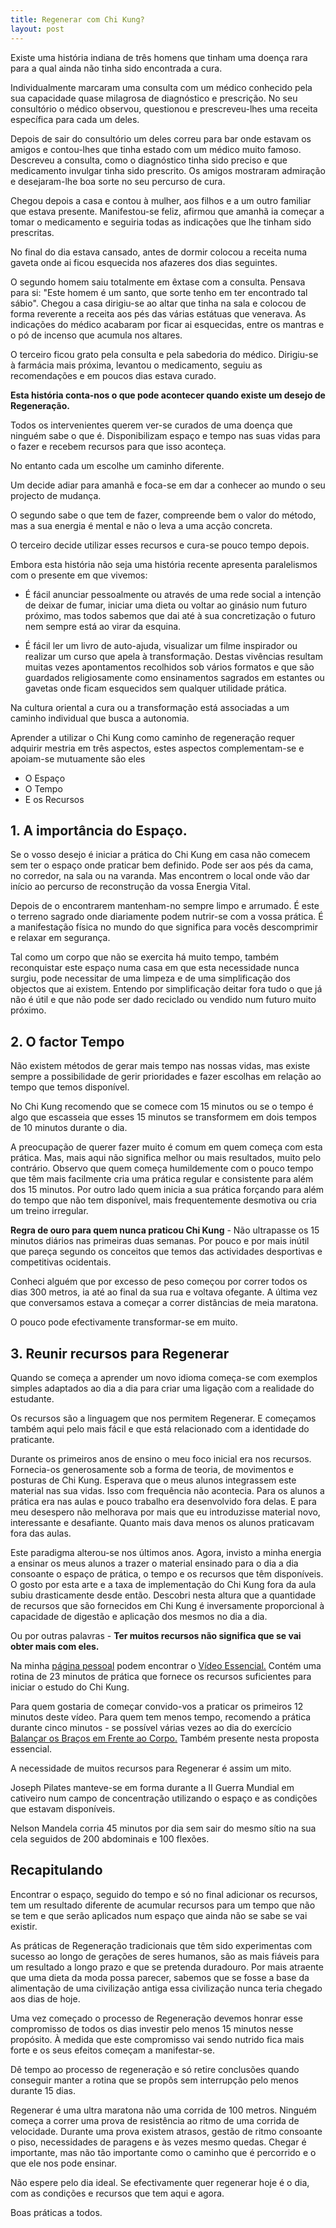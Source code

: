 ```yaml
---
title: Regenerar com Chi Kung?
layout: post
---
```

Existe uma história indiana de três homens que tinham uma doença rara para a qual ainda não tinha sido encontrada a cura. 

Individualmente marcaram uma consulta com um médico conhecido pela sua capacidade quase milagrosa de diagnóstico e prescrição. No seu consultório o médico observou, questionou e prescreveu-lhes uma receita específica para cada um deles.

Depois de sair do consultório um deles correu para bar onde estavam os amigos e contou-lhes que tinha estado com um médico muito famoso. Descreveu a consulta, como o diagnóstico tinha sido preciso e que medicamento invulgar tinha sido prescrito. Os amigos mostraram admiração e desejaram-lhe boa sorte no seu percurso de cura. 

Chegou depois a casa e contou à mulher, aos filhos e a um outro familiar que estava presente. Manifestou-se feliz, afirmou que amanhã ia começar a tomar o medicamento e seguiria todas as indicações que lhe tinham sido prescritas. 

No final do dia estava cansado, antes de dormir colocou a receita numa gaveta onde ai ficou esquecida nos afazeres dos dias seguintes.  

O segundo homem saiu totalmente em êxtase com a consulta. Pensava para si: "Este homem é um santo, que sorte tenho em ter encontrado tal sábio". Chegou a casa dirigiu-se ao altar que tinha na sala e colocou de forma reverente a receita aos pés das várias estátuas que venerava. As indicações do médico acabaram por ficar ai esquecidas, entre os mantras e o pó de incenso que acumula nos altares. 

O terceiro ficou grato pela consulta e pela sabedoria do médico. Dirigiu-se à farmácia mais próxima, levantou o medicamento, seguiu as recomendações e em poucos dias estava curado. 

**Esta história conta-nos o que pode acontecer quando existe um desejo de Regeneração.**

Todos os intervenientes querem ver-se curados de uma doença que ninguém sabe o que é. Disponibilizam espaço e tempo nas suas vidas para o fazer e recebem recursos para que isso aconteça.   

No entanto cada um escolhe um caminho diferente. 

Um decide adiar para amanhã e foca-se em dar a conhecer ao mundo o seu projecto de mudança. 

O segundo sabe o que tem de fazer, compreende bem o valor do método, mas a sua energia é mental e não o leva a uma acção concreta. 

O terceiro decide utilizar esses recursos e cura-se pouco tempo depois. 

Embora esta história não seja uma história recente apresenta paralelismos com o presente em que vivemos:

+ É fácil anunciar pessoalmente ou através de uma rede social a intenção de deixar de fumar, iniciar uma dieta ou voltar ao ginásio num futuro próximo, mas todos sabemos que dai até à sua concretização o futuro nem sempre está ao virar da esquina. 

+ É fácil ler um livro de auto-ajuda, visualizar um filme inspirador ou realizar um curso que apela à transformação. Destas vivências resultam muitas vezes apontamentos recolhidos sob vários formatos e que são guardados religiosamente como ensinamentos sagrados em estantes ou gavetas onde ficam esquecidos sem qualquer utilidade prática. 

Na cultura oriental a cura ou a transformação está associadas a um caminho individual que busca a autonomia.

Aprender a utilizar o Chi Kung como caminho de regeneração requer adquirir mestria em três aspectos, estes aspectos complementam-se e apoiam-se mutuamente são eles  

+ O Espaço
+ O Tempo
+ E os Recursos

## 1. A importância do Espaço.

Se o vosso desejo é iniciar a prática do Chi Kung em casa não comecem sem ter o espaço onde praticar bem definido. Pode ser aos pés da cama, no corredor, na sala ou na varanda. Mas encontrem o local onde vão dar início ao percurso de reconstrução da vossa Energia Vital.

Depois de o encontrarem mantenham-no sempre limpo e arrumado. É este o terreno sagrado onde diariamente podem nutrir-se com a vossa prática. É a manifestação física no mundo do que significa para vocês descomprimir e relaxar em segurança. 

Tal como um corpo que não se exercita há muito tempo, também reconquistar este espaço numa casa em que esta necessidade nunca surgiu, pode necessitar de uma limpeza e de uma simplificação dos objectos que ai existem. Entendo por simplificação deitar fora tudo o que já não é útil e que não pode ser dado reciclado ou vendido num futuro muito próximo. 

## 2. O factor Tempo

Não existem métodos de gerar mais tempo nas nossas vidas, mas existe sempre a possibilidade de gerir prioridades e fazer escolhas em relação ao tempo que temos disponível.  

No Chi Kung recomendo que se comece com 15 minutos ou se o tempo é algo que escasseia que esses 15 minutos se transformem em dois tempos de 10 minutos durante o dia.

A preocupação de querer fazer muito é comum em quem começa com esta prática. Mas, mais aqui não significa melhor ou mais resultados, muito pelo contrário. Observo que quem começa humildemente com o pouco tempo que têm mais facilmente cria uma prática regular e consistente para além dos 15 minutos. Por outro lado quem inicia a sua prática forçando para além do tempo que não tem disponível, mais frequentemente desmotiva ou cria um treino irregular.  

**Regra de ouro para quem nunca praticou Chi Kung** - Não ultrapasse os 15 minutos diários nas primeiras duas semanas. Por pouco e por mais inútil que pareça segundo os conceitos que temos das actividades desportivas e competitivas ocidentais.  

Conheci alguém que por excesso de peso começou por correr todos os dias 300 metros, ia até ao final da sua rua e voltava ofegante. A última vez que conversamos estava a começar a correr distâncias de meia maratona. 

O pouco pode efectivamente transformar-se em muito.

## 3. Reunir recursos para Regenerar

Quando se começa a aprender um novo idioma começa-se com exemplos simples adaptados ao dia a dia para criar uma ligação com a realidade do estudante. 

Os recursos são a linguagem que nos permitem Regenerar. E começamos também aqui pelo mais fácil e que está relacionado com a identidade do praticante.

Durante os primeiros anos de ensino o meu foco inicial era nos recursos. Fornecia-os generosamente sob a forma de teoria, de movimentos e posturas de Chi Kung. Esperava que o meus alunos integrassem este material nas sua vidas. Isso com frequência não acontecia. Para os alunos a prática era nas aulas e pouco trabalho era desenvolvido fora delas. E para meu desespero não melhorava por mais que eu introduzisse material novo, interessante e desafiante. Quanto mais dava menos os alunos praticavam fora das aulas. 

Este paradigma alterou-se nos últimos anos. Agora, invisto a minha energia a ensinar os meus alunos a trazer o material ensinado para o dia a dia consoante o espaço de prática, o tempo e os recursos que têm disponíveis. O gosto por esta arte e a taxa de implementação do Chi Kung fora da aula subiu drasticamente desde então. 
Descobri nesta altura que a quantidade de recursos que são fornecidos em Chi Kung é inversamente proporcional à capacidade de digestão e aplicação dos mesmos no dia a dia. 

Ou por outras palavras - **Ter muitos recursos não significa que se vai obter mais com eles.**

Na minha [página pessoal](http://devagar.org) podem encontrar o [Vídeo Essencial.](http://devagar.org/video.html) Contém uma rotina de 23 minutos de prática que fornece os recursos suficientes para iniciar o estudo do Chi Kung. 

Para quem gostaria de começar convido-vos a praticar os primeiros 12 minutos deste vídeo. Para quem tem menos tempo, recomendo a prática durante cinco minutos - se possível várias vezes ao dia do exercício [Balançar os Braços em Frente ao Corpo.](http://vimeo.com/60335737#t=10m15s) Também presente nesta proposta essencial. 

A necessidade de muitos recursos para Regenerar é assim um mito.  

Joseph Pilates manteve-se em forma durante a II Guerra Mundial em cativeiro num campo de concentração utilizando o espaço e as condições que estavam disponíveis.

Nelson Mandela corria 45 minutos por dia sem sair do mesmo sítio na sua cela seguidos de 200 abdominais e 100 flexões.

## Recapitulando 

Encontrar o espaço, seguido do tempo e só no final adicionar os recursos, tem um resultado diferente de acumular recursos para um tempo que não se tem e que serão aplicados num espaço que ainda não se sabe se vai existir.

As práticas de Regeneração tradicionais que têm sido experimentas com sucesso ao longo de gerações de seres humanos, são as mais fiáveis para um resultado a longo prazo e que se pretenda duradouro. Por mais atraente que uma dieta da moda possa parecer, sabemos que se fosse a base da alimentação de uma civilização antiga essa civilização nunca teria chegado aos dias de hoje. 

Uma vez começado o processo de Regeneração devemos honrar esse compromisso de todos os dias investir pelo menos 15 minutos nesse propósito. À medida que este compromisso vai sendo nutrido fica mais forte e os seus efeitos começam a manifestar-se.

Dê tempo ao processo de regeneração e só retire conclusões quando conseguir manter a rotina que se propôs sem interrupção pelo menos durante 15 dias. 

Regenerar é uma ultra maratona não uma corrida de 100 metros. Ninguém começa a correr uma prova de resistência ao ritmo de uma corrida de velocidade. Durante uma prova existem atrasos, gestão de ritmo consoante o piso, necessidades de paragens e às vezes mesmo quedas. Chegar é importante, mas não tão importante como o caminho que é percorrido e o que ele nos pode ensinar. 

Não espere pelo dia ideal. Se efectivamente quer regenerar hoje é o dia, com as condições e recursos que tem aqui e agora. 

Boas práticas a todos.